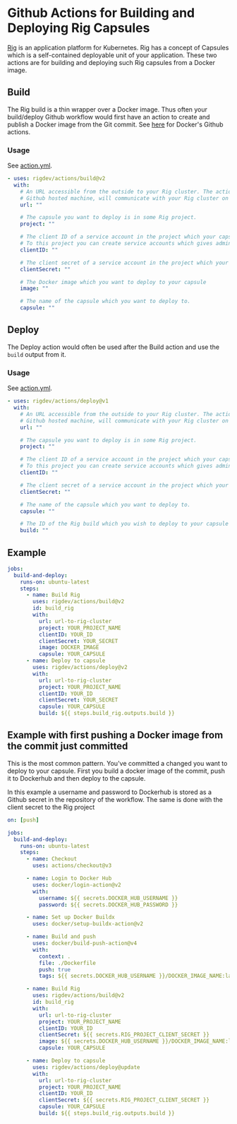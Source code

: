 # Github Actions for Building and Deploying Rig Capsules

[Rig](https://docs.rig.dev) is an application platform for Kubernetes. Rig has a concept of Capsules which is a self-contained deployable unit of your application.
These two actions are for building and deploying such Rig capsules from a Docker image.

## Build

The Rig build is a thin wrapper over a Docker image. Thus often your build/deploy Github workflow would first have an action to create and publish a Docker image from the Git commit. See [here](https://docs.docker.com/build/ci/github-actions) for Docker's Github actions.

### Usage

See [action.yml](https://github.com/rigdev/actions/blob/main/build/action.yml).

```yaml
- uses: rigdev/actions/build@v2
  with:
    # An URL accessible from the outside to your Rig cluster. The action, which runs in a
    # Github hosted machine, will communicate with your Rig cluster on this URL.
    url: ""

    # The capsule you want to deploy is in some Rig project.
    project: ""

    # The client ID of a service account in the project which your capsule resides in.
    # To this project you can create service accounts which gives admin rights over the project.
    clientID: ""

    # The client secret of a service account in the project which your capsule resides in.
    clientSecret: ""

    # The Docker image which you want to deploy to your capsule
    image: ""

    # The name of the capsule which you want to deploy to.
    capsule: ""
```

## Deploy

The Deploy action would often be used after the Build action and use the `build` output from it.

### Usage

See [action.yml](https://github.com/rigdev/actions/blob/main/deploy/action.yml).

```yaml
- uses: rigdev/actions/deploy@v1
  with:
    # An URL accessible from the outside to your Rig cluster. The action, which runs in a
    # Github hosted machine, will communicate with your Rig cluster on this URL.
    url: ""

    # The capsule you want to deploy is in some Rig project.
    project: ""

    # The client ID of a service account in the project which your capsule resides in.
    # To this project you can create service accounts which gives admin rights over the project.
    clientID: ""

    # The client secret of a service account in the project which your capsule resides in.
    clientSecret: ""

    # The name of the capsule which you want to deploy to.
    capsule: ""

    # The ID of the Rig build which you wish to deploy to your capsule
    build: ""
```

## Example

```yaml
jobs:
  build-and-deploy:
    runs-on: ubuntu-latest
    steps:
      - name: Build Rig
        uses: rigdev/actions/build@v2
        id: build_rig
        with:
          url: url-to-rig-cluster
          project: YOUR_PROJECT_NAME
          clientID: YOUR_ID
          clientSecret: YOUR_SECRET
          image: DOCKER_IMAGE
          capsule: YOUR_CAPSULE
      - name: Deploy to capsule
        uses: rigdev/actions/deploy@v2
        with:
          url: url-to-rig-cluster
          project: YOUR_PROJECT_NAME
          clientID: YOUR_ID
          clientSecret: YOUR_SECRET
          capsule: YOUR_CAPSULE
          build: ${{ steps.build_rig.outputs.build }}
```

## Example with first pushing a Docker image from the commit just committed

This is the most common pattern. You've committed a changed you want to deploy to your capsule. First you build a docker image of the commit, push it to Dockerhub and then deploy to the capsule.

In this example a username and password to Dockerhub is stored as a Github secret in the repository of the workflow. The same is done with the client secret to the Rig project

```yaml
on: [push]

jobs:
  build-and-deploy:
    runs-on: ubuntu-latest
    steps:
      - name: Checkout
        uses: actions/checkout@v3

      - name: Login to Docker Hub
        uses: docker/login-action@v2
        with:
          username: ${{ secrets.DOCKER_HUB_USERNAME }}
          password: ${{ secrets.DOCKER_HUB_PASSWORD }}

      - name: Set up Docker Buildx
        uses: docker/setup-buildx-action@v2

      - name: Build and push
        uses: docker/build-push-action@v4
        with:
          context: .
          file: ./Dockerfile
          push: true
          tags: ${{ secrets.DOCKER_HUB_USERNAME }}/DOCKER_IMAGE_NAME:latest

      - name: Build Rig
        uses: rigdev/actions/build@v2
        id: build_rig
        with:
          url: url-to-rig-cluster
          project: YOUR_PROJECT_NAME
          clientID: YOUR_ID
          clientSecret: ${{ secrets.RIG_PROJECT_CLIENT_SECRET }}
          image: ${{ secrets.DOCKER_HUB_USERNAME }}/DOCKER_IMAGE_NAME:latest
          capsule: YOUR_CAPSULE

      - name: Deploy to capsule
        uses: rigdev/actions/deploy@update
        with:
          url: url-to-rig-cluster
          project: YOUR_PROJECT_NAME
          clientID: YOUR_ID
          clientSecret: ${{ secrets.RIG_PROJECT_CLIENT_SECRET }}
          capsule: YOUR_CAPSULE
          build: ${{ steps.build_rig.outputs.build }}
```
